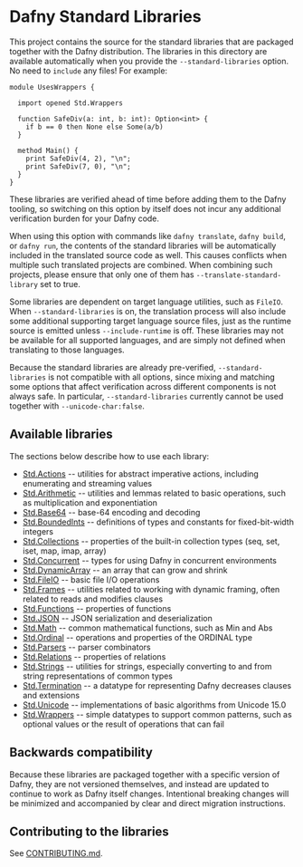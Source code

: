# Dafny Standard Libraries

This project contains the source for the standard libraries
that are packaged together with the Dafny distribution.
The libraries in this directory are available automatically
when you provide the `--standard-libraries` option.
No need to `include` any files! For example:

<!-- %check-verify -->
```dafny
module UsesWrappers {

  import opened Std.Wrappers

  function SafeDiv(a: int, b: int): Option<int> {
    if b == 0 then None else Some(a/b)
  }

  method Main() {
    print SafeDiv(4, 2), "\n";
    print SafeDiv(7, 0), "\n";
  }
}
```

These libraries are verified ahead of time before adding them to the Dafny tooling,
so switching on this option by itself does not incur any additional verification burden for your Dafny code.

When using this option with commands like `dafny translate`, `dafny build`, or `dafny run`,
the contents of the standard libraries will be automatically included in the translated source code as well. 
This causes conflicts when multiple such translated projects are combined. When combining such projects, please ensure that only one of them has `--translate-standard-library` set to true. 

Some libraries are dependent on target language utilities, such as `FileIO`.
When `--standard-libraries` is on,
the translation process will also include some additional supporting target language source files,
just as the runtime source is emitted unless `--include-runtime` is off.
These libraries may not be available for all supported languages,
and are simply not defined when translating to those languages.

Because the standard libraries are already pre-verified, `--standard-libraries` is not compatible with all options,
since mixing and matching some options that affect verification across different components is not always safe.
In particular, `--standard-libraries` currently cannot be used together with `--unicode-char:false`.

## Available libraries

The sections below describe how to use each library:

- [Std.Actions](src/Std/Actions/README.md) -- utilities for abstract imperative actions, including enumerating and streaming values
- [Std.Arithmetic](src/Std/Arithmetic/README.md) -- utilities and lemmas related to basic operations, such as multiplication and exponentiation
- [Std.Base64](src/Std/Base64.md) -- base-64 encoding and decoding
- [Std.BoundedInts](src/Std/BoundedInts.md) -- definitions of types and constants for fixed-bit-width integers
- [Std.Collections](src/Std/Collections/Collections.md) -- properties of the built-in collection types (seq, set, iset, map, imap, array)
- [Std.Concurrent](src/Std/TargetSpecific) -- types for using Dafny in concurrent environments
- [Std.DynamicArray](src/Std/DynamicArray.dfy) -- an array that can grow and shrink
- [Std.FileIO](src/Std/TargetSpecific) -- basic file I/O operations
- [Std.Frames](src/Std/Frames.md) -- utilities related to working with dynamic framing, often related to reads and modifies clauses
- [Std.Functions](src/Std/Functions.md) -- properties of functions
- [Std.JSON](src/Std/JSON/JSON.md) -- JSON serialization and deserialization
- [Std.Math](src/Std/Math.md) -- common mathematical functions, such as Min and Abs
- [Std.Ordinal](src/Std/Ordinal.md) -- operations and properties of the ORDINAL type
- [Std.Parsers](src/Std/Parserss/README.md) -- parser combinators
- [Std.Relations](src/Std/Relations.md) -- properties of relations
- [Std.Strings](src/Std/Strings.md) -- utilities for strings, especially converting to and from string representations of common types
- [Std.Termination](src/Std/Termination.md) -- a datatype for representing Dafny decreases clauses and extensions
- [Std.Unicode](src/Std/Unicode/Unicode.md) -- implementations of basic algorithms from Unicode 15.0
- [Std.Wrappers](src/Std/Wrappers.md) -- simple datatypes to support common patterns, such as optional values or the result of operations that can fail

## Backwards compatibility

Because these libraries are packaged together with a specific version of Dafny,
they are not versioned themselves, and instead are updated to continue to work as Dafny itself changes.
Intentional breaking changes will be minimized and accompanied by clear and direct migration instructions.

## Contributing to the libraries

See [CONTRIBUTING.md](CONTRIBUTING.md).
